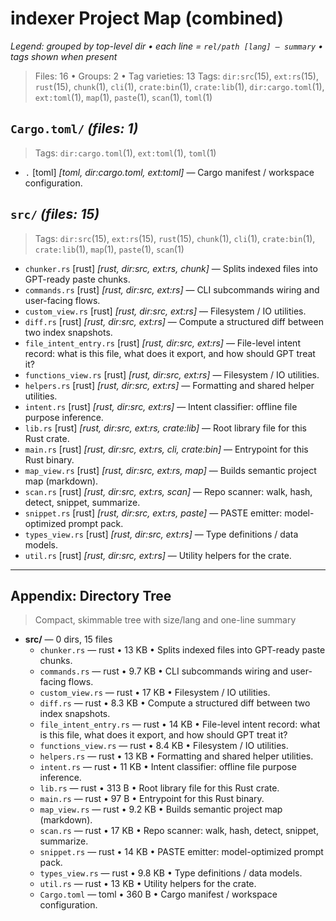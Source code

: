 # indexer Project Map (combined)

_Legend: grouped by top-level dir • each line = `rel/path [lang] — summary` • tags shown when present_

> Files: 16  •  Groups: 2  •  Tag varieties: 13
> Tags: `dir:src`(15), `ext:rs`(15), `rust`(15), `chunk`(1), `cli`(1), `crate:bin`(1), `crate:lib`(1), `dir:cargo.toml`(1), `ext:toml`(1), `map`(1), `paste`(1), `scan`(1), `toml`(1)

## `Cargo.toml/`  _(files: 1)_

> Tags: `dir:cargo.toml`(1), `ext:toml`(1), `toml`(1)

- `.` [toml] _[toml, dir:cargo.toml, ext:toml]_ — Cargo manifest / workspace configuration.

## `src/`  _(files: 15)_

> Tags: `dir:src`(15), `ext:rs`(15), `rust`(15), `chunk`(1), `cli`(1), `crate:bin`(1), `crate:lib`(1), `map`(1), `paste`(1), `scan`(1)

- `chunker.rs` [rust] _[rust, dir:src, ext:rs, chunk]_ — Splits indexed files into GPT-ready paste chunks.
- `commands.rs` [rust] _[rust, dir:src, ext:rs]_ — CLI subcommands wiring and user-facing flows.
- `custom_view.rs` [rust] _[rust, dir:src, ext:rs]_ — Filesystem / IO utilities.
- `diff.rs` [rust] _[rust, dir:src, ext:rs]_ — Compute a structured diff between two index snapshots.
- `file_intent_entry.rs` [rust] _[rust, dir:src, ext:rs]_ — File-level intent record: what is this file, what does it export, and how should GPT treat it?
- `functions_view.rs` [rust] _[rust, dir:src, ext:rs]_ — Filesystem / IO utilities.
- `helpers.rs` [rust] _[rust, dir:src, ext:rs]_ — Formatting and shared helper utilities.
- `intent.rs` [rust] _[rust, dir:src, ext:rs]_ — Intent classifier: offline file purpose inference.
- `lib.rs` [rust] _[rust, dir:src, ext:rs, crate:lib]_ — Root library file for this Rust crate.
- `main.rs` [rust] _[rust, dir:src, ext:rs, cli, crate:bin]_ — Entrypoint for this Rust binary.
- `map_view.rs` [rust] _[rust, dir:src, ext:rs, map]_ — Builds semantic project map (markdown).
- `scan.rs` [rust] _[rust, dir:src, ext:rs, scan]_ — Repo scanner: walk, hash, detect, snippet, summarize.
- `snippet.rs` [rust] _[rust, dir:src, ext:rs, paste]_ — PASTE emitter: model-optimized prompt pack.
- `types_view.rs` [rust] _[rust, dir:src, ext:rs]_ — Type definitions / data models.
- `util.rs` [rust] _[rust, dir:src, ext:rs]_ — Utility helpers for the crate.

---

## Appendix: Directory Tree

> Compact, skimmable tree with size/lang and one-line summary

- **src/** — 0 dirs, 15 files
    - `chunker.rs` — rust • 13 KB • Splits indexed files into GPT-ready paste chunks.
    - `commands.rs` — rust • 9.7 KB • CLI subcommands wiring and user-facing flows.
    - `custom_view.rs` — rust • 17 KB • Filesystem / IO utilities.
    - `diff.rs` — rust • 8.3 KB • Compute a structured diff between two index snapshots.
    - `file_intent_entry.rs` — rust • 14 KB • File-level intent record: what is this file, what does it export, and how should GPT treat it?
    - `functions_view.rs` — rust • 8.4 KB • Filesystem / IO utilities.
    - `helpers.rs` — rust • 13 KB • Formatting and shared helper utilities.
    - `intent.rs` — rust • 11 KB • Intent classifier: offline file purpose inference.
    - `lib.rs` — rust • 313 B • Root library file for this Rust crate.
    - `main.rs` — rust • 97 B • Entrypoint for this Rust binary.
    - `map_view.rs` — rust • 9.2 KB • Builds semantic project map (markdown).
    - `scan.rs` — rust • 17 KB • Repo scanner: walk, hash, detect, snippet, summarize.
    - `snippet.rs` — rust • 14 KB • PASTE emitter: model-optimized prompt pack.
    - `types_view.rs` — rust • 9.8 KB • Type definitions / data models.
    - `util.rs` — rust • 13 KB • Utility helpers for the crate.
  - `Cargo.toml` — toml • 360 B • Cargo manifest / workspace configuration.
